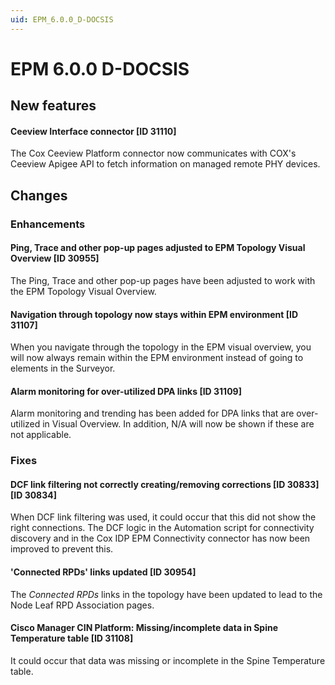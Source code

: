 ```yaml
---
uid: EPM_6.0.0_D-DOCSIS
---
```


# EPM 6.0.0 D-DOCSIS

## New features

#### Ceeview Interface connector \[ID 31110\]

The Cox Ceeview Platform connector now communicates with COX's Ceeview Apigee API to fetch information on managed remote PHY devices.

## Changes

### Enhancements

#### Ping, Trace and other pop-up pages adjusted to EPM Topology Visual Overview \[ID 30955\]

The Ping, Trace and other pop-up pages have been adjusted to work with the EPM Topology Visual Overview.

#### Navigation through topology now stays within EPM environment \[ID 31107\]

When you navigate through the topology in the EPM visual overview, you will now always remain within the EPM environment instead of going to elements in the Surveyor.

#### Alarm monitoring for over-utilized DPA links \[ID 31109\]

Alarm monitoring and trending has been added for DPA links that are over-utilized in Visual Overview. In addition, N/A will now be shown if these are not applicable.

### Fixes

#### DCF link filtering not correctly creating/removing corrections \[ID 30833\]\[ID 30834\]

When DCF link filtering was used, it could occur that this did not show the right connections. The DCF logic in the Automation script for connectivity discovery and in the Cox IDP EPM Connectivity connector has now been improved to prevent this.

#### 'Connected RPDs' links updated \[ID 30954\]

The *Connected RPDs* links in the topology have been updated to lead to the Node Leaf RPD Association pages.

#### Cisco Manager CIN Platform: Missing/incomplete data in Spine Temperature table \[ID 31108\]

It could occur that data was missing or incomplete in the Spine Temperature table.
